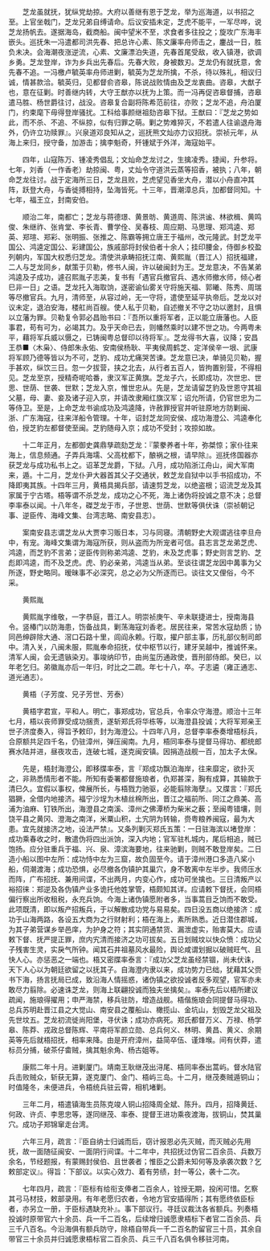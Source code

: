 <!-- { "loadSidebar": true } -->
　　芝龙虽就抚，犹纵党劫掠。大府以善继有恩于芝龙，举为巡海道，以书招之至。上官坐戟门，芝龙兄弟自缚请命。后议安插未定，芝虎不能平，一军尽哗，说芝龙扬帆去。遂据海岛，截商船。闽中望米不至，求食者多往投之；旋攻广东海丰嵌头。巡抚朱一冯遣都司洪先春、把总许心素、陈文廉率舟师击之，鏖战一日，胜负未决。会海潮夜涨逆流，心素、文廉漂泊失道，先春首尾受敌，收入镇港，欲调乡勇。芝龙登岸，诈为乡兵出先春后。先春大败，身被数刃。芝龙仍有就抚意，舍先春不追。一冯檄卢毓英率舟师进剿，毓英为芝龙所擒，不杀，待以殊礼，相议归诚，情甚款洽。毓英归，见都督俞咨皋，陈说战败情由及芝龙衷曲。咨皋，大猷子也，意在征剿。时善继内转，大守王猷亦以抚为上策。而一冯再促咨皋督捕，咨皋遣马胜、杨世爵往讨，战没。咨皋复合副将陈希范前往，亦败；芝龙不追，舟泊厦门，约束麾下毋得登岸骚扰。工科给事颜继祖劾咨皋下狱。王猷曰：『芝龙之势如此，而不杀、不追、不纵掠，似有归罪之萌。剿之势难猝灭，不若遣人往谕退舟海外，仍许立功赎罪』。兴泉道邓良知从之，巡抚熊文灿亦力议招抚。崇祯元年，从海上来归，授守备，加游击；擒李魁奇，歼锺斌于外洋，海寇始平。

　　四年，山寇陈万、锺凌秀倡乱；文灿命芝龙讨之，生擒凌秀。捷闻，升参将。七年，刘香（一作香老）劫掠闽、粤，丈灿令守道洪云蒸等招香，被执；八年，朝命芝龙往讨。战于定海所三日，芝龙且败，芝虎望见香坐大舟，潜以小舟直冲其阵，跃登大舟，与香徙搏相持，坠海皆死。十三年，晋潮漳总兵，加都督同知。十七年，福王立，封南安伯。

　　顺治二年，南都亡；芝龙与蒋德璟、黄景昉、黄道周、陈洪谧、林欲楫、黄鸣俊、朱继祚、张肯堂、李长青、曹学佺、吴春枝、周应期、马思理、郑鸿逵、郑英、郑瑄、郑彩、张明振、张推之、陈霸等拥立唐王于福州，改元隆武。封芝龙平国公、鸿逵定国公、彩建国公，族戚部将封侯伯者十余人；挂印腰金，侍御乡校盈列朝内，军国大权悉归芝龙。清使洪承畴招抚江南、黄熙胤（晋江人）招抚福建，二人与芝龙同乡，献策于贝勒，修书人闽，许以破闽封为王。芝龙意决，不告某弟鸿逵及子成功，遽召熙胤子志美，复书有「遇官兵撤官兵、遇水师撤水师，倾心者巳非一日」之语。芝龙托入海取饷，遂密谕仙雾关守将施天福、郭曦、陈秀、周瑞等尽撤官兵。九月，清师至，从容过岭，无一守将，遣使至延平执帝后。芝龙以对议未定，退泊安海，楼舡尚百艘。使人私于贝勒，自述撤关不守之功以邀封，且惧以立藩为罪。贝勒复令郭必昌贻书曰：『吾所以重将军者，正以能立唐藩也。人臣事君，苟有可为，必竭其力。及乎天命已去，则幡然乘时以建不世之功。今两粤未平，藉将军兵威以慑之，已铸闽粤总督印以待将军』。芝龙得书大喜，议降；安昌王恭■〈木枭〉、侍郎朱永佑、安南侯杨耿、平夷侯周鹤芝、定洋侯辛一垠、武康将军顾乃德等皆以为不可，芝豹、成功尤痛哭苦谏。芝龙意已决，单骑见贝勒，握手甚欢，纵饮三日。忽一夕拔营，挟之北去，从行者五百人，皆拘置别营，不得相见。芝龙至京，授精奇呢哈番，隶汉军正黄旗。芝龙子六，长即成功，次世忠、世思、世荫、世袭、世默；芝龙入京，惟世忠从。先是，芝龙请留芝豹及世恩守其祖父墓，母、妻、妾及诸子迎入京，并请改隶厢红旗汉军；诏允所请，仍官世忠为二等侍卫。至是，上命芝龙书谕成功及鸿逵降，许赦罪授官并听驻原地方防剿闽、浙、广东海寇，往来洋船令管理。十年，诏封芝龙同安侯、成功海澄公、鸿逵奉化伯，授芝豹左都督使至闽。芝豹随母入京；成功不受封；攻掠如故。

　　十二年正月，左都御史龚鼎孳疏劾芝龙：『蒙豢养者十年，弥桀惊；家仆往来海上，信息频通。子弄兵海壖、父高枕都下，酿祸之根，请早除』。巡抚佟国器亦获芝龙与成功私书上之。诏革芝龙爵，下狱。八月，成功陷浙江舟山，闻大军南来，遁。十二月，芝龙仆尹大器首其父子交通状，敕芝龙自狱中以手书招成功，不降即夷其族。十四年三月，黄梧具揭兵部，请速剪芝龙，以绝盗根；诏流芝龙及其家属于宁古塔。梧等谓不杀芝龙，成功之心不死，海上诸伪将投诚之意不决；总督李率泰以闻。十八年冬，磔芝龙于市，子世恩、世荫、世默等俱伏诛（崇祯朝记事、逆臣传、海峰文集、台湾志略、南安县志）。

　　案南安县志谓芝龙从大贾李习贩日本，习与同寝。清朝野史大观谓逃往李旦舟中，有宠。海峰文集谓为海寇所获，则从盗而为所宠者可信。县志言芝龙弟芝虎、鸿逵，而芝豹不言弟；逆臣传则称弟鸿逵、芝豹，未及芝虎事；野史则言芝豹、芝彪即鸿逵，而不及芝虎。虎、豹必亲弟，鸿逵当从弟。至谈往谓芝龙因中冓事为父所逐，野史略同。暧昧事不必深究，总之必为父所逐而已。谈往文又俚俗，今不采。

　　黄熙胤

　　黄熙胤字维敬，一字恭庭，晋江人。明崇祯庚午、辛未联捷进士，授南海县令。竖椿门以防海患，饬备战具，剿荡海寇刘香老。居民往来，常苦水寇劫质；协同邑绅辟除大通、滘口石路十里，闾阎永赖。行取，擢户部主事，历礼部仪制司郎中。清入关，八闽未服，熙胤奉命招抚，仗中枢节以行，建牙吴越中，推诚怀来。清军人闽，会无遗镞染刃。事竣纳印节，由尚玺历通政使，晋刑部侍郎。癸巳，以年老乞归。弟徽胤亦后一年归，时比之二疏。年七十八，卒。子志遴（雍正通志、道光通志）。

　　黄梧（子芳度、兄子芳世、芳泰）

　　黄梧字君宣，平和人。明亡，事郑成功，官总兵，令率众守海澄。顺治十三年七月，梧以丧师罪受成功捆责，遂斩郑氏将华栋等，以海澄县投诚；大将军郑亲王世子济度奏入，得旨予敕印，封为海澄公。十四年八月，总督李率泰奏增梧标兵，合原额共足四千名，仍驻漳州，弹压闽南。九月，梧同率泰与提督马得功、都统郎赛水陆并进，昼夜攻击，连破七城，遂克闽安镇。因捐造战舰一百，加太子太保。

　　先是，梧封海澄公，即移牒率泰，言『郑成功飘泊海岸，往来靡定，欲扑灭之，非熟悉情形者不能。所知有委署都督施琅者，仇郑甚深，胸有成算，其输款于清巳久。宜假以事权，俾展所长，与梧戮力驰驱，必能翦除海孽』。又牒言：『郑氏猖獗，全借内地接济。福宁沙埕为木植丝棉所出，晋江之福前所、同江之鼎美、高浦为油麻、钉铁所出，海澄县之南溪、漳州之佛潭桥为柴米之薮；至闽粤错壤，则饶平县之黄冈、澄海之南洋，米粟山积，土宄阴为转输，赍粤粮养闽寇，最为大患。宜先就接济之地，设法严禁』。又条列剿灭郑氏五策：一日驻海滨以堵登岸：成功乘春收之时，散遣伪将四出派饷，深入内地；官军驻札城内，尾后相追，贼已饱扬。应分驻重兵于福、兴、泉、漳滨海要地，往来驰剿，则贼不敢登岸矣。二日造小船以图中左所：成功恃中左为三窟，故负固至今。请于漳州港口多造八桨小船，伺潮渡海；成功恐惧，必尽撤各伪镇护其巢穴，身不敢离中左半步。我师压水而阵，广布招抚、兼用间谍，不出两月，内变心作，成功可坐擒也。三日清叛产以裕招徕：郑逆及各伪镇产业多诡托他姓掌管，梧颇知其详。应请敕下督抚，会同梧偏行察出所收租税，永充兵饷。今海上诸伪镇愿附者多，当事蒿目乏饷而不敢受。此项既清，即以叛产招叛兵，于以解散成功党与易易矣。四日没五商以绝接济：成功于山海两路，各设五大商为之行财射利；梧在海上，素所熟悉。近日潜住郡城，为其子弟营谋乡举邑庠，为护身之符；其实阴通禁货、漏泄虚实，贻害莫大。应请敕下督、抚严提正罪，庶内宄清而接济之功可拔矣。五日划贼坟以快众愤：成功父子残害生灵，实戾气所钟。闻其石井祖墓风水最险，舆论咸谓划掘以破贼旺气、且快人心。亦惩恶之一端也。梧又密牒率泰言：『成功父芝龙虽经禁锢，尚未伏诛，天下人心以为朝廷欲留之以抚其子。自海澄内隶以来，成功势力已绌，犹藉其父赍书下海，扬言抚局已成，致沿海人情摇惑，诸伪镇之欲投诚者反多观望，官军亦未敢尽力翦除。必速诛芝龙，则海上联翩投诚而独夫坐擒矣』。率泰先后以梧所建议疏闻，施琅得擢用；申严海禁，移兵驻防，增造战舰。梧偕施琅会同提督马得功、总兵苏明赴晋江县之大觉山、南安县之覆船山、橄揽山、金坑山，划毁芝龙父祖及先世坟五。芝龙初流徙尚阳堡，寻伏诛；成功亦病死。郑氏都督万义、万禄、杨学皋、陈莽、戎政总督陈辉、平南将军颜立勋、总兵何义、林明、黄昌、黄义、余期英等先后就梧招抚，相率来降。由是开府漳州，益简卒伍、谨烽堠。间有伏莽，遣标员分捕，破茶仔畬贼，擒其魁余角、杨古姐等。

　　康熙二年十月。进剿厦门。靖南王耿继茂出浔尾、梧同率泰出蒿屿。督水陆官兵击败贼众，斩获无算，遂克厦门、金门、梧屿三岛。十二月，继茂奏贼遁铜山；时值隆冬，未便进兵，令梧统兵驻云霄，相机堵剿。

　　三年二月，梧遣镇海生员陈克竣人铜山招降周全斌、陈升。四月，招降黄廷、何政、许贞、李思忠等，遂同继茂、率泰、提督王进功乘夜渡海，拔铜山，焚其巢穴。成功子郑锦窜走台湾。

　　六年三月，疏言：『臣自纳士归诚而后，窃计报恩必先灭贼，而灭贼必先用抚，故一面随征闽安、一面阴行间谍。十二年中，共招抚过伪官二百余员、兵数万余名，节经题报，有蒙赐封侯伯、且世袭者；惟臣之公爵未知何等及承袭次数？乞敕部定议』。得旨：下部议。以实心效力、着有劳绩，封一等公，袭十二次。

　　七年四月，疏言：『臣标有给衔支俸者二百余人，铨授无期，投闲可惜。乞察其弓马材技，敕部录用。有年老愿归农者，令地方官安插得所；其有愿终依臣标者，亦另立一册，于臣标遇缺充补』。事下部议行。寻廷议裁汰各省额兵。列奏梧投诚时原带官六十余员、兵一千二百名，后续增归诚愿隶梧标下者官二百余员、兵三千八百名。今沿海俱有额兵防守，除梧自带兵一千二百名酌留官三十员，其余自带官三十余员并归诚愿隶梧标官二百余员、兵三千八百名俱令移驻河南。


